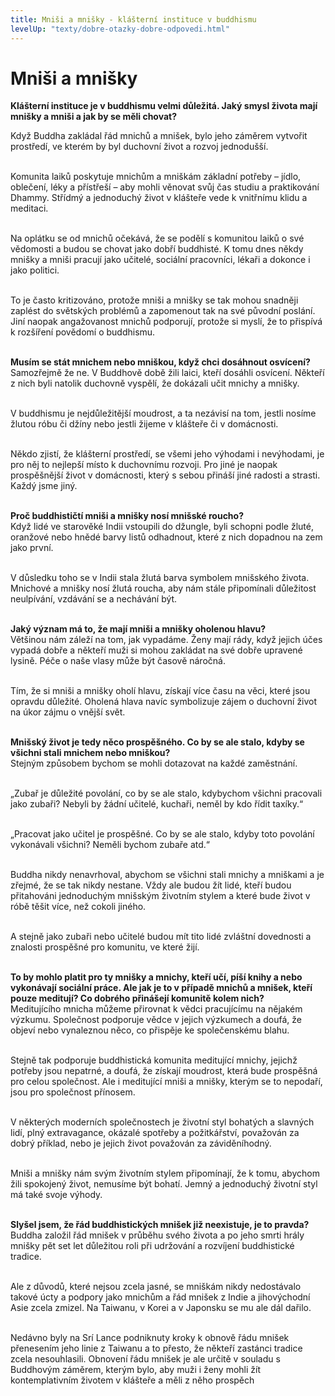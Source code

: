 ```yaml
---
title: Mniši a mnišky - klášterní instituce v buddhismu
levelUp: "texty/dobre-otazky-dobre-odpovedi.html"
---
```


# Mniši a mnišky

<b>Klášterní instituce je v buddhismu velmi důležitá. Jaký smysl života mají mnišky a mniši a jak by se měli chovat?</b><br>

Když Buddha zakládal řád mnichů a mnišek, bylo jeho záměrem vytvořit
prostředí, ve kterém by byl duchovní život a rozvoj jednodušší.<br><br>

Komunita laiků poskytuje mnichům a mniškám základní potřeby – jídlo, oblečení, léky a přístřeší – aby mohli věnovat svůj čas studiu a praktikování Dhammy. Střídmý a jednoduchý život v klášteře vede k vnitřnímu klidu a meditaci.<br><br>

Na oplátku se od mnichů očekává, že se podělí s komunitou laiků o své
vědomosti a budou se chovat jako dobří buddhisté. K tomu dnes někdy
mnišky a mniši pracují jako učitelé, sociální pracovníci, lékaři a dokonce i jako politici.<br><br>

To je často kritizováno, protože mniši a mnišky se tak mohou
snadněji zaplést do světských problémů a zapomenout tak na své původní poslání. Jiní naopak angažovanost mnichů podporují, protože si myslí, že to přispívá k rozšíření povědomí o buddhismu.<br><br>

<b>Musím se stát mnichem nebo mniškou, když chci dosáhnout osvícení?</b><br>
Samozřejmě že ne. V Buddhově době žili laici, kteří dosáhli osvícení. Někteří z nich byli natolik duchovně vyspělí, že dokázali učit mnichy a mnišky. <br><br>

V buddhismu je nejdůležitější moudrost, a ta nezávisí na tom, jestli nosíme žlutou róbu či džíny nebo jestli žijeme v klášteře či v domácnosti. <br><br>

Někdo zjistí, že klášterní prostředí, se všemi jeho výhodami i nevýhodami, je pro něj to nejlepší místo k duchovnímu rozvoji. Pro jiné je naopak prospěšnější život v domácnosti, který s sebou přináší jiné radosti a strasti. Každý jsme jiný.<br><br>

<b>Proč buddhističtí mniši a mnišky nosí mnišské roucho?</b><br>
Když lidé ve starověké Indii vstoupili do džungle, byli schopni podle žluté, oranžové nebo hnědé barvy listů odhadnout, které z nich dopadnou na zem jako první.<br><br>

V důsledku toho se v Indii stala žlutá barva symbolem mnišského života. Mnichové a mnišky nosí žlutá roucha, aby nám stále připomínali důležitost neulpívání, vzdávání se a nechávání být.<br><br>

<b>Jaký význam má to, že mají mniši a mnišky oholenou hlavu?</b><br>
Většinou nám záleží na tom, jak vypadáme. Ženy mají rády, když jejich
účes vypadá dobře a někteří muži si mohou zakládat na své dobře upravené lysině. Péče o naše vlasy může být časově náročná.<br><br>

Tím, že si mniši a mnišky oholí hlavu, získají více času na věci, které jsou opravdu důležité. Oholená hlava navíc symbolizuje zájem o duchovní život na úkor zájmu o vnější svět.<br><br>

<b>Mnišský život je tedy něco prospěšného. Co by se ale stalo, kdyby se
všichni stali mnichem nebo mniškou?</b><br>
Stejným způsobem bychom se mohli dotazovat na každé zaměstnání.<br><br>

„Zubař je důležité povolání, co by se ale stalo, kdybychom všichni pracovali jako zubaři? Nebyli by žádní učitelé, kuchaři, neměl by kdo řídit taxíky.“<br><br>

„Pracovat jako učitel je prospěšné. Co by se ale stalo, kdyby toto povolání vykonávali všichni? Neměli bychom zubaře atd.“<br><br>

Buddha nikdy nenavrhoval, abychom se všichni stali mnichy a mniškami a je zřejmé, že se tak nikdy nestane. Vždy ale budou žít lidé, kteří budou přitahováni jednoduchým mnišským životním stylem a které bude život v róbě těšit více, než cokoli jiného.<br><br>

A stejně jako zubaři nebo učitelé budou mít tito lidé zvláštní dovednosti a znalosti prospěšné pro komunitu, ve které žijí.<br><br>

<b>To by mohlo platit pro ty mnišky a mnichy, kteří učí, píší knihy a nebo vykonávají sociální práce. Ale jak je to v případě mnichů a mnišek, kteří pouze meditují? Co dobrého přinášejí komunitě kolem nich?</b><br>
Meditujícího mnicha můžeme přirovnat k vědci pracujícímu na nějakém
výzkumu. Společnost podporuje vědce v jejich výzkumech a doufá, že objeví nebo vynaleznou něco, co přispěje ke společenskému blahu. <br><br>

Stejně tak podporuje buddhistická komunita meditující mnichy, jejichž potřeby jsou nepatrné, a doufá, že získají moudrost, která bude prospěšná pro celou společnost. Ale i meditující mniši a mnišky, kterým se to nepodaří, jsou pro společnost přínosem. <br><br>

V některých moderních společnostech je životní styl bohatých a slavných lidí, plný extravagance, okázalé spotřeby a požitkářství, považován za dobrý příklad, nebo je jejich život považován
za záviděníhodný.<br><br>

Mniši a mnišky nám svým životním stylem připomínají, že k tomu, abychom žili spokojený život, nemusíme být bohatí. Jemný a
jednoduchý životní styl má také svoje výhody.<br><br>

<b>Slyšel jsem, že řád buddhistických mnišek již neexistuje, je to pravda?</b><br>
Buddha založil řád mnišek v průběhu svého života a po jeho smrti hrály
mnišky pět set let důležitou roli při udržování a rozvíjení buddhistické tradice.<br><br>

Ale z důvodů, které nejsou zcela jasné, se mniškám nikdy nedostávalo takové úcty a podpory jako mnichům a řád mnišek z Indie a jihovýchodní Asie zcela zmizel. Na Taiwanu, v Korei a v Japonsku se mu ale dál dařilo.<br><br>

Nedávno byly na Srí Lance podniknuty kroky k obnově řádu mnišek přenesením jeho linie z Taiwanu a to přesto, že někteří zastánci tradice zcela nesouhlasili. Obnovení řádu mnišek je ale určitě v souladu s Buddhovým záměrem, kterým bylo, aby muži i ženy mohli žít kontemplativním životem v klášteře a měli z něho prospěch
